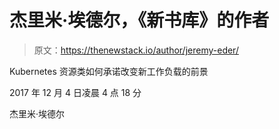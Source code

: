 # 杰里米·埃德尔，《新书库》的作者

> 原文：<https://thenewstack.io/author/jeremy-eder/>

Kubernetes 资源类如何承诺改变新工作负载的前景

2017 年 12 月 4 日凌晨 4 点 18 分

杰里米·埃德尔